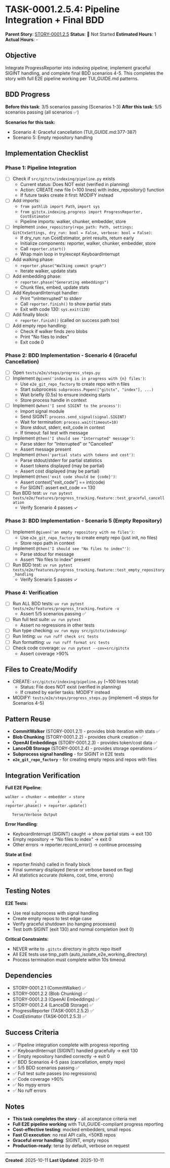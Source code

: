 # TASK-0001.2.5.4: Pipeline Integration + Final BDD

**Parent Story**: [STORY-0001.2.5](README.md)
**Status**: 🔵 Not Started
**Estimated Hours**: 1
**Actual Hours**: -

## Objective

Integrate ProgressReporter into indexing pipeline, implement graceful SIGINT handling, and complete final BDD scenarios 4-5. This completes the story with full E2E pipeline working per TUI_GUIDE.md patterns.

## BDD Progress

**Before this task**: 3/5 scenarios passing (Scenarios 1-3)
**After this task**: 5/5 scenarios passing (all scenarios ✅)

**Scenarios for this task:**

- Scenario 4: Graceful cancellation (TUI_GUIDE.md:377-387)
- Scenario 5: Empty repository handling

## Implementation Checklist

### Phase 1: Pipeline Integration

- [ ] Check if `src/gitctx/indexing/pipeline.py` exists
  - Current status: Does NOT exist (verified in planning)
  - Action: CREATE new file (~100 lines) with index_repository() function
  - If future tasks create it first: MODIFY instead
- [ ] Add imports:
  - `from pathlib import Path`, `import sys`
  - `from gitctx.indexing.progress import ProgressReporter, CostEstimator`
  - Pipeline imports: walker, chunker, embedder, store
- [ ] Implement `index_repository(repo_path: Path, settings: GitCtxSettings, dry_run: bool = False, verbose: bool = False)`:
  - If dry_run: run CostEstimator, print results, return early
  - Initialize components: reporter, walker, chunker, embedder, store
  - Call `reporter.start()`
  - Wrap main loop in try/except KeyboardInterrupt
- [ ] Add walking phase:
  - `reporter.phase("Walking commit graph")`
  - Iterate walker, update stats
- [ ] Add embedding phase:
  - `reporter.phase("Generating embeddings")`
  - Chunk files, embed, update stats
- [ ] Add KeyboardInterrupt handler:
  - Print "\nInterrupted" to stderr
  - Call `reporter.finish()` to show partial stats
  - Exit with code 130: `sys.exit(130)`
- [ ] Add finally block:
  - `reporter.finish()` (called on success path too)
- [ ] Add empty repo handling:
  - Check if walker finds zero blobs
  - Print "No files to index"
  - Exit code 0

### Phase 2: BDD Implementation - Scenario 4 (Graceful Cancellation)

- [ ] Open `tests/e2e/steps/progress_steps.py`
- [ ] Implement `@given('indexing is in progress with {n} files')`:
  - Use `e2e_git_repo_factory` to create repo with n files
  - Start subprocess: `subprocess.Popen(["gitctx", "index"], ...)`
  - Wait briefly (0.5s) to ensure indexing starts
  - Store process handle in context
- [ ] Implement `@when('I send SIGINT to the process')`:
  - Import signal module
  - Send SIGINT: `process.send_signal(signal.SIGINT)`
  - Wait for termination: `process.wait(timeout=10)`
  - Store stdout, stderr, exit_code in context
  - If timeout: fail test with message
- [ ] Implement `@then('I should see "Interrupted" message')`:
  - Parse stderr for "Interrupted" or "Cancelled"
  - Assert message present
- [ ] Implement `@then('partial stats with tokens and cost')`:
  - Parse stdout/stderr for partial statistics
  - Assert tokens displayed (may be partial)
  - Assert cost displayed (may be partial)
- [ ] Implement `@then('exit code should be {code}')`:
  - Assert context["exit_code"] == int(code)
  - For SIGINT: assert exit_code == 130
- [ ] Run BDD test: `uv run pytest tests/e2e/features/progress_tracking.feature::test_graceful_cancellation`
  - Verify Scenario 4 passes ✓

### Phase 3: BDD Implementation - Scenario 5 (Empty Repository)

- [ ] Implement `@given('an empty repository with no files')`:
  - Use `e2e_git_repo_factory` to create empty repo (just init, no files)
  - Store repo path in context
- [ ] Implement `@then('I should see "No files to index"')`:
  - Parse stdout for message
  - Assert "No files to index" present
- [ ] Run BDD test: `uv run pytest tests/e2e/features/progress_tracking.feature::test_empty_repository_handling`
  - Verify Scenario 5 passes ✓

### Phase 4: Verification

- [ ] Run ALL BDD tests: `uv run pytest tests/e2e/features/progress_tracking.feature -v`
  - Assert 5/5 scenarios passing ✅
- [ ] Run full test suite: `uv run pytest`
  - Assert no regressions in other tests
- [ ] Run type checking: `uv run mypy src/gitctx/indexing/`
- [ ] Run linting: `uv run ruff check src tests`
- [ ] Run formatting: `uv run ruff format src tests`
- [ ] Check code coverage: `uv run pytest --cov=src/gitctx`
  - Assert coverage >90%

## Files to Create/Modify

- CREATE: `src/gitctx/indexing/pipeline.py` (~100 lines total)
  - Status: File does NOT exist (verified in planning)
  - If created by earlier tasks: MODIFY instead
- MODIFY: `tests/e2e/steps/progress_steps.py` (implement ~6 steps for Scenarios 4-5)

## Pattern Reuse

- **CommitWalker** (STORY-0001.2.1) - provides blob iteration with stats ✅
- **Blob Chunking** (STORY-0001.2.2) - provides chunk creation ✅
- **OpenAI Embeddings** (STORY-0001.2.3) - provides token/cost data ✅
- **LanceDB Storage** (STORY-0001.2.4) - provides storage operations ✅
- **Subprocess signal handling** - for SIGINT in E2E tests
- **`e2e_git_repo_factory`** - for creating empty repos and repos with files

## Integration Verification

**Full E2E Pipeline**:
```
walker → chunker → embedder → store
   ↓         ↓         ↓         ↓
reporter.phase() + reporter.update()
              ↓
   Terse/Verbose Output
```

**Error Handling**:
- KeyboardInterrupt (SIGINT) caught → show partial stats → exit 130
- Empty repository → "No files to index" → exit 0
- Other errors → reporter.record_error() → continue processing

**State at End**:
- reporter.finish() called in finally block
- Final summary displayed (terse or verbose based on flag)
- All statistics accurate (tokens, cost, time, errors)

## Testing Notes

**E2E Tests:**
- Use real subprocess with signal handling
- Create empty repos to test edge case
- Verify graceful shutdown (no hanging processes)
- Test both SIGINT (exit 130) and normal completion (exit 0)

**Critical Constraints:**
- NEVER write to `.gitctx` directory in gitctx repo itself
- All E2E tests use tmp_path (auto_isolate_e2e_working_directory)
- Process termination must complete within 10s timeout

## Dependencies

- STORY-0001.2.1 (CommitWalker) ✅
- STORY-0001.2.2 (Blob Chunking) ✅
- STORY-0001.2.3 (OpenAI Embeddings) ✅
- STORY-0001.2.4 (LanceDB Storage) ✅
- ProgressReporter (TASK-0001.2.5.2) ✅
- CostEstimator (TASK-0001.2.5.3) ✅

## Success Criteria

- ✅ Pipeline integration complete with progress reporting
- ✅ KeyboardInterrupt (SIGINT) handled gracefully → exit 130
- ✅ Empty repository handled correctly → exit 0
- ✅ BDD Scenarios 4-5 pass (cancellation, empty repo)
- ✅ 5/5 BDD scenarios passing ✅
- ✅ Full test suite passes (no regressions)
- ✅ Code coverage >90%
- ✅ No mypy errors
- ✅ No ruff errors

## Notes

- **This task completes the story** - all acceptance criteria met
- **Full E2E pipeline working** with TUI_GUIDE-compliant progress reporting
- **Cost-effective testing**: mocked embedders, small repos
- **Fast CI execution**: no real API calls, <50KB repos
- **Graceful error handling**: SIGINT, empty repos
- **Production-ready**: terse by default, verbose on request

---

**Created**: 2025-10-11
**Last Updated**: 2025-10-11
